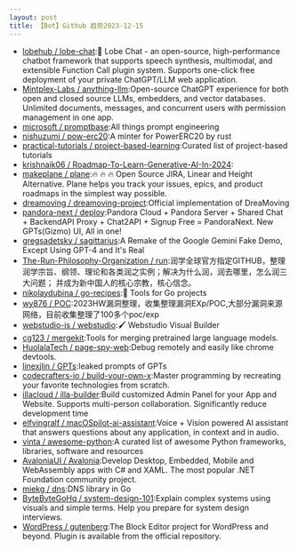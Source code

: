 ```yaml
---
layout: post
title: 【Bot】Github 趋势2023-12-15
---
```


* [lobehub / lobe-chat](https://github.com/lobehub/lobe-chat):🤖 Lobe Chat - an open-source, high-performance chatbot framework that supports speech synthesis, multimodal, and extensible Function Call plugin system. Supports one-click free deployment of your private ChatGPT/LLM web application.
* [Mintplex-Labs / anything-llm](https://github.com/Mintplex-Labs/anything-llm):Open-source ChatGPT experience for both open and closed source LLMs, embedders, and vector databases. Unlimited documents, messages, and concurrent users with permission management in one app.
* [microsoft / promptbase](https://github.com/microsoft/promptbase):All things prompt engineering
* [nishuzumi / pow-erc20](https://github.com/nishuzumi/pow-erc20):A minter for PowerERC20 by rust
* [practical-tutorials / project-based-learning](https://github.com/practical-tutorials/project-based-learning):Curated list of project-based tutorials
* [krishnaik06 / Roadmap-To-Learn-Generative-AI-In-2024](https://github.com/krishnaik06/Roadmap-To-Learn-Generative-AI-In-2024):
* [makeplane / plane](https://github.com/makeplane/plane):🔥 🔥 🔥 Open Source JIRA, Linear and Height Alternative. Plane helps you track your issues, epics, and product roadmaps in the simplest way possible.
* [dreamoving / dreamoving-project](https://github.com/dreamoving/dreamoving-project):Official implementation of DreaMoving
* [pandora-next / deploy](https://github.com/pandora-next/deploy):Pandora Cloud + Pandora Server + Shared Chat + BackendAPI Proxy + Chat2API + Signup Free = PandoraNext. New GPTs(Gizmo) UI, All in one!
* [gregsadetsky / sagittarius](https://github.com/gregsadetsky/sagittarius):A Remake of the Google Gemini Fake Demo, Except Using GPT-4 and It's Real
* [The-Run-Philosophy-Organization / run](https://github.com/The-Run-Philosophy-Organization/run):润学全球官方指定GITHUB，整理润学宗旨、纲领、理论和各类润之实例；解决为什么润，润去哪里，怎么润三大问题； 并成为新中国人的核心宗教，核心信念。
* [nikolaydubina / go-recipes](https://github.com/nikolaydubina/go-recipes):🦩 Tools for Go projects
* [wy876 / POC](https://github.com/wy876/POC):2023HW漏洞整理，收集整理漏洞EXp/POC,大部分漏洞来源网络，目前收集整理了100多个poc/exp
* [webstudio-is / webstudio](https://github.com/webstudio-is/webstudio):🖌 Webstudio Visual Builder
* [cg123 / mergekit](https://github.com/cg123/mergekit):Tools for merging pretrained large language models.
* [HuolalaTech / page-spy-web](https://github.com/HuolalaTech/page-spy-web):Debug remotely and easily like chrome devtools.
* [linexjlin / GPTs](https://github.com/linexjlin/GPTs):leaked prompts of GPTs
* [codecrafters-io / build-your-own-x](https://github.com/codecrafters-io/build-your-own-x):Master programming by recreating your favorite technologies from scratch.
* [illacloud / illa-builder](https://github.com/illacloud/illa-builder):Build customized Admin Panel for your App and Website. Supports multi-person collaboration. Significantly reduce development time
* [elfvingralf / macOSpilot-ai-assistant](https://github.com/elfvingralf/macOSpilot-ai-assistant):Voice + Vision powered AI assistant that answers questions about any application, in context and in audio.
* [vinta / awesome-python](https://github.com/vinta/awesome-python):A curated list of awesome Python frameworks, libraries, software and resources
* [AvaloniaUI / Avalonia](https://github.com/AvaloniaUI/Avalonia):Develop Desktop, Embedded, Mobile and WebAssembly apps with C# and XAML. The most popular .NET Foundation community project.
* [miekg / dns](https://github.com/miekg/dns):DNS library in Go
* [ByteByteGoHq / system-design-101](https://github.com/ByteByteGoHq/system-design-101):Explain complex systems using visuals and simple terms. Help you prepare for system design interviews.
* [WordPress / gutenberg](https://github.com/WordPress/gutenberg):The Block Editor project for WordPress and beyond. Plugin is available from the official repository.
